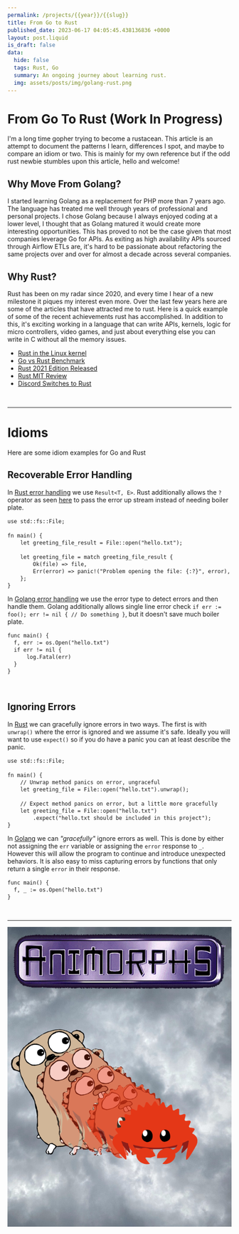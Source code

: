 ```yaml
---
permalink: /projects/{{year}}/{{slug}}
title: From Go to Rust
published_date: 2023-06-17 04:05:45.438136836 +0000
layout: post.liquid
is_draft: false
data:
  hide: false
  tags: Rust, Go
  summary: An ongoing journey about learning rust.
  img: assets/posts/img/golang-rust.png
---
```

# From Go To Rust (Work In Progress)
I'm a long time gopher trying to become a rustacean.  This article is an attempt to document the patterns I learn, differences I spot, and maybe to compare an idiom or two.  This is mainly for my own reference but if the odd rust newbie stumbles upon this article, hello and welcome!

## Why Move From Golang?
I started learning Golang as a replacement for PHP more than 7 years ago.  The language has treated me well through years of professional and personal projects.  I chose Golang because I always enjoyed coding at a lower level, I thought that as Golang matured it would create more interesting opportunities.  This has proved to not be the case given that most companies leverage Go for APIs.  As exiting as high availability APIs sourced through Airflow ETLs are, it's hard to be passionate about refactoring the same projects over and over for almost a decade across several companies.

## Why Rust?
Rust has been on my radar since 2020, and every time I hear of a new milestone it piques my interest even more.  Over the last few years here are some of the articles that have attracted me to rust.  Here is a quick example of some of the recent achievements rust has accomplished.  In addition to this, it's exciting working in a language that can write APIs, kernels, logic for micro controllers, video games, and just about everything else you can write in C without all the memory issues.
<ul>
<li><a href="https://web.archive.org/web/20230424154127/https://thenewstack.io/rust-in-the-linux-kernel/" target="_blank" rel="noopener noreferrer nofollow">Rust in the Linux kernel</a></li>
<li><a href="https://web.archive.org/web/20230129032305/https://programming-language-benchmarks.vercel.app/go-vs-rust" target="_blank" rel="noopener noreferrer nofollow">Go vs Rust Benchmark</a></li>
<li><a href="https://web.archive.org/web/20221230200053/https://doc.rust-lang.org/edition-guide/rust-2021/index.html" target="_blank" rel="noopener noreferrer nofollow">Rust 2021 Edition Released</a></li>
<li><a href="https://web.archive.org/web/20230527072850/https://www.technologyreview.com/2023/02/14/1067869/rust-worlds-fastest-growing-programming-language/" target="_blank" rel="noopener noreferrer nofollow">Rust MIT Review</a></li>
<li><a href="https://web.archive.org/web/20230611104859/https://discord.com/blog/why-discord-is-switching-from-go-to-rust" target="_blank" rel="noopener noreferrer nofollow">Discord Switches to Rust</a></li>
</ul>

<br>
<hr>

# Idioms
Here are some idiom examples for Go and Rust

## Recoverable Error Handling
In [Rust error handling](https://doc.rust-lang.org/book/ch09-02-recoverable-errors-with-result.html) we use `Result<T, E>`.  Rust additionally allows the `?` operator as seen [here](https://doc.rust-lang.org/book/ch09-02-recoverable-errors-with-result.html#a-shortcut-for-propagating-errors-the--operator) to pass the error up stream instead of needing boiler plate.
```
use std::fs::File;

fn main() {
    let greeting_file_result = File::open("hello.txt");

    let greeting_file = match greeting_file_result {
        Ok(file) => file,
        Err(error) => panic!("Problem opening the file: {:?}", error),
    };
}
```

In [Golang error handling](https://go.dev/blog/error-handling-and-go) we use the error type to detect errors and then handle them.  Golang additionally allows single line error check `if err := foo(); err != nil { // Do something }`, but it doesn't save much boiler plate.
```
func main() {
  f, err := os.Open("hello.txt")
  if err != nil {
      log.Fatal(err)
  }
}
```
<br>

## Ignoring Errors
In [Rust](https://doc.rust-lang.org/book/ch09-02-recoverable-errors-with-result.html#shortcuts-for-panic-on-error-unwrap-and-expect) we can gracefully ignore errors in two ways.  The first is with `unwrap()` where the error is ignored and we assume it's safe.  Ideally you will want to use `expect()` so if you do have a panic you can at least describe the panic.
```
use std::fs::File;

fn main() {
    // Unwrap method panics on error, ungraceful
    let greeting_file = File::open("hello.txt").unwrap();

    // Expect method panics on error, but a little more gracefully
    let greeting_file = File::open("hello.txt")
        .expect("hello.txt should be included in this project");
}
```

In [Golang](https://go.dev/blog/error-handling-and-go) we can _"gracefully"_ ignore errors as well.  This is done by either not assigning the `err` variable or assigning the `error` response to `_`.  However this will allow the program to continue and introduce unexpected behaviors.  It is also easy to miss capturing errors by functions that only return a single `error` in their response.
```
func main() {
  f, _ := os.Open("hello.txt")
}
```
<br>
<hr>
<img src="/assets/posts/golang-to-rust-animorphs.png" alt="An animorphs book cover of the go gopher turning into the rust rustacean">